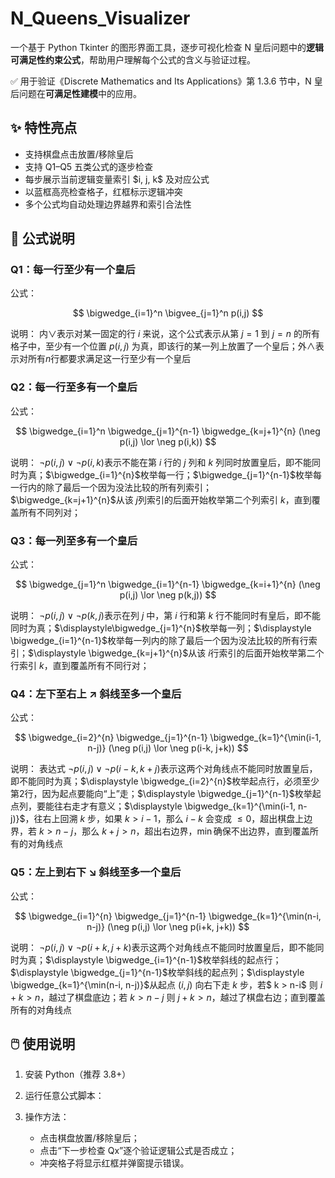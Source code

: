 # N_Queens_Visualizer
一个基于 Python Tkinter 的图形界面工具，逐步可视化检查 N 皇后问题中的**逻辑可满足性约束公式**，帮助用户理解每个公式的含义与验证过程。

✅ 用于验证《Discrete Mathematics and Its Applications》第 1.3.6 节中，N 皇后问题在**可满足性建模**中的应用。


## ✨ 特性亮点

* 支持棋盘点击放置/移除皇后
* 支持 Q1–Q5 五类公式的逐步检查
* 每步展示当前逻辑变量索引 \$i, j, k\$ 及对应公式
* 以蓝框高亮检查格子，红框标示逻辑冲突
* 多个公式均自动处理边界越界和索引合法性


## 📐 公式说明

### Q1：每一行**至少**有一个皇后

公式：

$$
\bigwedge_{i=1}^n \bigvee_{j=1}^n p(i,j)
$$

说明：
内$\lor$表示对某一固定的行 $i$ 来说，这个公式表示从第 $j = 1$ 到 $j = n$ 的所有格子中，至少有一个位置 $p(i, j)$ 为真，即该行的某一列上放置了一个皇后；外$\land$表示对所有$n$行都要求满足这一行至少有一个皇后


### Q2：每一行**至多**有一个皇后

公式：

$$
\bigwedge_{i=1}^n \bigwedge_{j=1}^{n-1} \bigwedge_{k=j+1}^{n} (\neg p(i,j) \lor \neg p(i,k))
$$

说明：
$\neg p(i,j) \lor \neg p(i,k)$表示不能在第 $i$ 行的 $j$ 列和 $k$ 列同时放置皇后，即不能同时为真；$\bigwedge_{i=1}^{n}$枚举每一行；$\bigwedge_{j=1}^{n-1}$枚举每一行内的除了最后一个因为没法比较的所有列索引；$\bigwedge_{k=j+1}^{n}$从该 $j$列索引的后面开始枚举第二个列索引 $k$，直到覆盖所有不同列对；


### Q3：每一列**至多**有一个皇后

公式：

$$
\bigwedge_{j=1}^n \bigwedge_{i=1}^{n-1} \bigwedge_{k=i+1}^{n} (\neg p(i,j) \lor \neg p(k,j))
$$

说明：
$\neg p(i,j) \lor \neg p(k,j)$表示在列 $j$ 中，第 $i$ 行和第 $k$ 行不能同时有皇后，即不能同时为真；$\displaystyle\bigwedge_{j=1}^{n}$枚举每一列；$\displaystyle \bigwedge_{i=1}^{n-1}$枚举每一列内的除了最后一个因为没法比较的所有行索引；$\displaystyle \bigwedge_{k=j+1}^{n}$从该 $i$行索引的后面开始枚举第二个行索引 $k$，直到覆盖所有不同行对；


### Q4：左下至右上 ↗ **斜线至多一个皇后**

公式：

$$
\bigwedge_{i=2}^{n} \bigwedge_{j=1}^{n-1} \bigwedge_{k=1}^{\min(i-1, n-j)} (\neg p(i,j) \lor \neg p(i-k, j+k))
$$

说明：
表达式 $\neg p(i,j) \lor \neg p(i-k, k+j)$表示这两个对角线点不能同时放置皇后，即不能同时为真；$\displaystyle \bigwedge_{i=2}^{n}$枚举起点行，必须至少第2行，因为起点要能向“上”走；$\displaystyle \bigwedge_{j=1}^{n-1}$枚举起点列，要能往右走才有意义；$\displaystyle \bigwedge_{k=1}^{\min(i-1, n-j)}$，往右上回溯 $k$ 步，如果 $k > i-1$，那么 $i - k$ 会变成 $≤0$，超出棋盘上边界，若 $k > n - j$，那么 $k + j > n$，超出右边界，$\min$确保不出边界，直到覆盖所有的对角线点


### Q5：左上到右下 ↘ **斜线至多一个皇后**

公式：

$$
\bigwedge_{i=1}^{n} \bigwedge_{j=1}^{n-1} \bigwedge_{k=1}^{\min(n-i, n-j)} (\neg p(i,j) \lor \neg p(i+k, j+k))
$$

说明：
$\neg p(i,j) \lor \neg p(i+k,j+k)$表示这两个对角线点不能同时放置皇后，即不能同时为真；$\displaystyle \bigwedge_{i=1}^{n-1}$枚举斜线的起点行；$\displaystyle \bigwedge_{j=1}^{n-1}$枚举斜线的起点列；$\displaystyle \bigwedge_{k=1}^{\min(n-i, n-j)}$从起点 $(i,j)$ 向右下走 $k$ 步，若$ k > n-i$ 则 $i+k > n$，越过了棋盘底边；若 $k > n-j$ 则 $j+k > n$，越过了棋盘右边；直到覆盖所有的对角线点


## 🖱️ 使用说明

1. 安装 Python（推荐 3.8+）
2. 运行任意公式脚本：
3. 操作方法：

   * 点击棋盘放置/移除皇后；
   * 点击“下一步检查 Qx”逐个验证逻辑公式是否成立；
   * 冲突格子将显示红框并弹窗提示错误。



